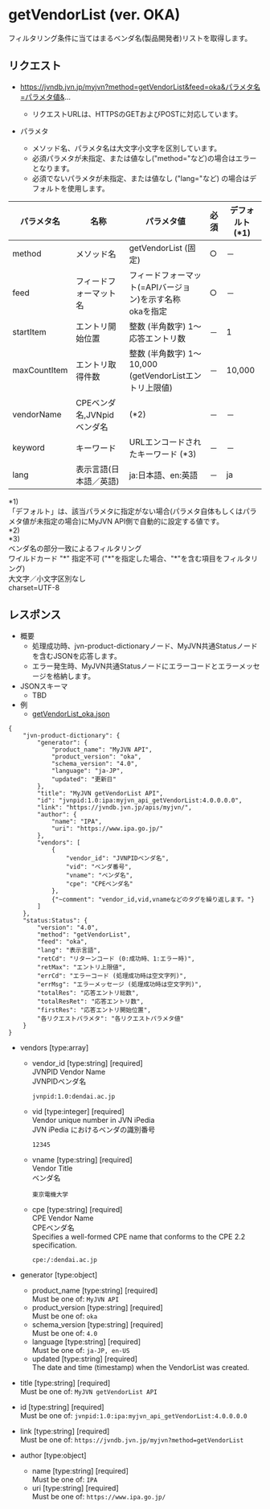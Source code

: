 # getVendorList (ver. OKA)
フィルタリング条件に当てはまるベンダ名(製品開発者)リストを取得します。

## リクエスト
* https://jvndb.jvn.jp/myjvn?method=getVendorList&feed=oka&パラメタ名=パラメタ値&...
  * リクエストURLは、HTTPSのGETおよびPOSTに対応しています。

* パラメタ
  * メソッド名、パラメタ名は大文字小文字を区別しています。
  * 必須パラメタが未指定、または値なし("method="など)の場合はエラーとなります。
  * 必須でないパラメタが未指定、または値なし ("lang="など) の場合はデフォルトを使用します。
 
| パラメタ名 | 名称 | パラメタ値 | 必須 | デフォルト(\*1) |
| ---- | ---- | ---- | ---- | ---- | 
| method | メソッド名 | getVendorList (固定) | ○ | － |
| feed | フィードフォーマット名 | フィードフォーマット(=APIバージョン)を示す名称 <br> okaを指定 | ○ | － |
| startItem | エントリ開始位置 | 整数 (半角数字) 1～応答エントリ数 | － | 1 |
| maxCountItem | エントリ取得件数 | 整数 (半角数字) 1～10,000 (getVendorListエントリ上限値)  | － | 10,000 |
| vendorName | CPEベンダ名,JVNpidベンダ名 | (\*2) | － | － |
| keyword | キーワード | URLエンコードされたキーワード (\*3) | － | － |
| lang | 表示言語(日本語／英語) | ja:日本語、en:英語 | － | ja |

\*1)  
「デフォルト」は、該当パラメタに指定がない場合(パラメタ自体もしくはパラメタ値が未指定の場合)にMyJVN API側で自動的に設定する値です。  
\*2)  
\*3)  
ベンダ名の部分一致によるフィルタリング  
ワイルドカード "\*" 指定不可 ("\*"を指定した場合、"\*"を含む項目をフィルタリング)  
大文字／小文字区別なし  
charset=UTF-8  

## レスポンス
* 概要
  * 処理成功時、jvn-product-dictionaryノード、MyJVN共通Statusノードを含むJSONを応答します。
  * エラー発生時、MyJVN共通Statusノードにエラーコードとエラーメッセージを格納します。
* JSONスキーマ  
  * TBD 
* 例
  * [ getVendorList_oka.json ](examples/getVendorList_oka.json)

```
{
    "jvn-product-dictionary": {
        "generator": {
            "product_name": "MyJVN API",
            "product_version": "oka",
            "schema_version": "4.0",
            "language": "ja-JP",
            "updated": "更新日"
        },
        "title": "MyJVN getVendorList API",
        "id": "jvnpid:1.0:ipa:myjvn_api_getVendorList:4.0.0.0.0",
        "link": "https://jvndb.jvn.jp/apis/myjvn/",
        "author": {
            "name": "IPA",
            "uri": "https://www.ipa.go.jp/"
        },
        "vendors": [
            {
                "vendor_id": "JVNPIDベンダ名",
                "vid": "ベンダ番号",
                "vname": "ベンダ名",
                "cpe": "CPEベンダ名"
            },
            {"~comment": "vendor_id,vid,vnameなどのタグを繰り返します。"}
        ]
    },
    "status:Status": {
        "version": "4.0",
        "method": "getVendorList",
        "feed": "oka",
        "lang": "表示言語",
        "retCd": "リターンコード (0:成功時、1:エラー時)",
        "retMax": "エントリ上限値",
        "errCd": "エラーコード (処理成功時は空文字列)",
        "errMsg": "エラーメッセージ (処理成功時は空文字列)",
        "totalRes": "応答エントリ総数",
        "totalResRet": "応答エントリ数",
        "firstRes": "応答エントリ開始位置",
        "各リクエストパラメタ": "各リクエストパラメタ値"
    }
}
```

* vendors [type:array]
  * vendor_id [type:string] [required]  
    JVNPID Vendor Name  
    JVNPIDベンダ名  
    ```
    jvnpid:1.0:dendai.ac.jp
    ```
  * vid [type:integer] [required]  
    Vendor unique number in JVN iPedia  
    JVN iPedia におけるベンダの識別番号  
    ```
    12345
    ```
  * vname [type:string] [required]  
    Vendor Title  
    ベンダ名  
    ```
    東京電機大学
    ```
  * cpe [type:string] [required]  
    CPE Vendor Name  
    CPEベンダ名  
    Specifies a well-formed CPE name that conforms to the CPE 2.2 specification.  
    ```
    cpe:/:dendai.ac.jp
    ```

* generator [type:object]
  * product_name [type:string] [required]  
    Must be one of: `MyJVN API`  
  * product_version [type:string] [required]  
    Must be one of: `oka`  
  * schema_version [type:string] [required]  
    Must be one of: `4.0`  
  * language [type:string] [required]  
    Must be one of: `ja-JP, en-US`  
  * updated [type:string] [required]  
    The date and time (timestamp) when the VendorList was created.  

* title [type:string] [required]  
  Must be one of: `MyJVN getVendorList API`  
* id [type:string] [required]  
  Must be one of: `jvnpid:1.0:ipa:myjvn_api_getVendorList:4.0.0.0.0`  
* link [type:string] [required]  
  Must be one of: `https://jvndb.jvn.jp/myjvn?method=getVendorList` 

* author [type:object]
  * name [type:string] [required]  
    Must be one of: `IPA`  
  * uri [type:string] [required]  
    Must be one of: `https://www.ipa.go.jp/`  
